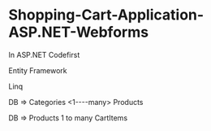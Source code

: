 # Shopping-Cart-Application-ASP.NET-Webforms

In ASP.NET Codefirst

Entity Framework

Linq

DB =>    Categories <1----many>  Products 
      
DB =>  Products 1 to many CartItems
